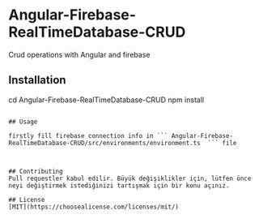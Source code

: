 # Angular-Firebase-RealTimeDatabase-CRUD
 Crud operations with Angular and firebase
 
 
## Installation
 cd Angular-Firebase-RealTimeDatabase-CRUD
 npm install
```

## Usage

firstly fill firebase connection info in ``` Angular-Firebase-RealTimeDatabase-CRUD/src/environments/environment.ts  ``` file



## Contributing
Pull requestler kabul edilir. Büyük değişiklikler için, lütfen önce neyi değiştirmek istediğinizi tartışmak için bir konu açınız.

## License
[MIT](https://choosealicense.com/licenses/mit/)
